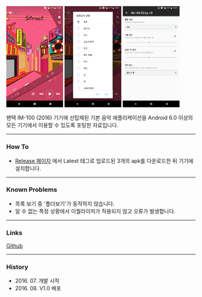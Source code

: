 <img src="app_1.png" width="30%" />
<img src="app_2.png" width="30%" />
<img src="app_3.png" width="30%" />

팬택 IM-100 (2016) 기기에 선탑재된 기본 음악 애플리케이션을
Android 6.0 이상의 모든 기기에서 이용할 수 있도록 포팅한 자료입니다.

***

### How To

* [Release 페이지](https://github.com/yymin1022/IM-100_Music/releases) 에서 Latest 태그로 업로드된 3개의 apk를 다운로드한 뒤 기기에 설치합니다.

***

### Known Problems

* 목록 보기 중 '폴더보기'가 동작하지 않습니다.
* 알 수 없는 특정 상황에서 이퀄라이저가 적용되지 않고 오류가 발생합니다.

***

### Links

[Github](https://github.com/yymin1022/IM-100_Music)

***

### History
* 2016\. 07\. 개발 시작
* 2016\. 08\. V1\.0 배포
